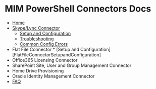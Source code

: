 # MIM PowerShell Connectors Docs
* [Home][Home]
* [Skype/Lync Connector][LyncConnector]
	* [Setup and Configuration][LyncConnectorConfiguration]
	* [Troubleshooting][LyncConnectorTroubleshooting]
	* [Common Config Errors][LyncConnectorCommonConfigurationErrors]
* Flat File Connector
       * [Setup and Configuration][FlatFileConnectorSetupandConfiguration]
* Office365 Licensing Connector
* SharePoint Site, User and Group Management Connector
* Home Drive Provisioning
* Oracle Identity Management Connector
* [FAQ][FAQ]

[Home]: https://github.com/Microsoft/MIMPowerShellConnectors/wiki
[LyncConnector]: https://github.com/Microsoft/MIMPowerShellConnectors/wiki/Lync-Connector
[LyncConnectorConfiguration]: https://github.com/Microsoft/MIMPowerShellConnectors/wiki/Lync-Connector-Configuration
[LyncConnectorTroubleshooting]: https://github.com/Microsoft/MIMPowerShellConnectors/wiki/Lync-Connector-Troubleshooting
[LyncConnectorCommonConfigurationErrors]: https://github.com/Microsoft/MIMPowerShellConnectors/wiki/Lync-Connector-Common-Config-Errors
[FAQ]: https://github.com/Microsoft/MIMPowerShellConnectors/wiki/FAQ